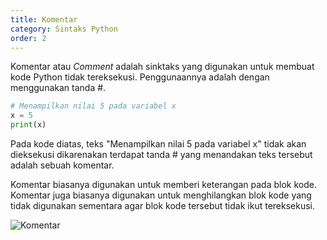 ```yaml
---
title: Komentar
category: Sintaks Python
order: 2
---
```


Komentar atau _Comment_ adalah sinktaks yang digunakan untuk membuat kode Python tidak tereksekusi. Penggunaannya adalah dengan menggunakan tanda #.

```python
# Menampilkan nilai 5 pada variabel x
x = 5
print(x)

```

Pada kode diatas, teks "Menampilkan nilai 5 pada variabel x" tidak akan dieksekusi dikarenakan terdapat tanda # yang menandakan teks tersebut adalah sebuah komentar.

Komentar biasanya digunakan untuk memberi keterangan pada blok kode. Komentar juga biasanya digunakan untuk menghilangkan blok kode yang tidak digunakan sementara agar blok kode tersebut tidak ikut tereksekusi.

![Komentar]({{site.baseurl}}/images/02-sintaks-python/komentar.png)
